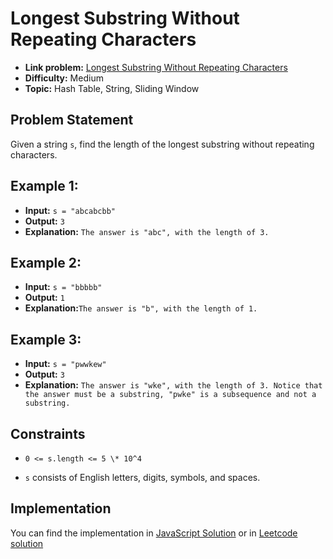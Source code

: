 # Longest Substring Without Repeating Characters

- **Link problem:** [Longest Substring Without Repeating Characters](https://leetcode.com/problems/longest-substring-without-repeating-characters/)
- **Difficulty:** Medium
- **Topic:** Hash Table, String, Sliding Window

## Problem Statement

Given a string `s`, find the length of the longest substring without repeating characters.

## Example 1:

- **Input:** `s = "abcabcbb"`
- **Output:** `3`
- **Explanation:** `The answer is "abc", with the length of 3.`

## Example 2:

- **Input:** `s = "bbbbb"`
- **Output:** `1`
- **Explanation:**`The answer is "b", with the length of 1.`

## Example 3:

- **Input:** `s = "pwwkew"`
- **Output:** `3`
- **Explanation:** `The answer is "wke", with the length of 3. Notice that the answer must be a substring, "pwke" is a subsequence and not a substring.`

## Constraints

- `0 <= s.length <= 5 \* 10^4`

- `s` consists of English letters, digits, symbols, and spaces.

## Implementation

You can find the implementation in [JavaScript Solution](solution.js) or in [Leetcode solution](https://leetcode.com/problems/longest-substring-without-repeating-characters/solutions/4659073/longest-substring-without-repeating-characters/)
